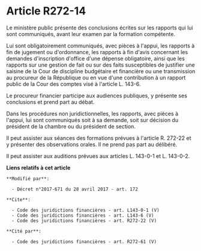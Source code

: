 # Article R272-14

Le ministère public présente des conclusions écrites sur les rapports qui lui sont communiqués, avant leur examen par la
formation compétente. 

Lui sont obligatoirement communiqués, avec pièces à l'appui, les rapports à fin de jugement ou d'ordonnance, les rapports à
fin d'avis concernant les demandes d'inscription d'office d'une dépense obligatoire, ainsi que les rapports sur une gestion
de fait ou sur des faits susceptibles de justifier une saisine de la Cour de discipline budgétaire et financière ou une
transmission au procureur de la République ou en vue d'une contribution à un rapport public de la Cour des comptes visé à
l'article L. 143-6. 

Le procureur financier participe aux audiences publiques, y présente ses conclusions et prend part au débat. 

Dans les procédures non juridictionnelles, les rapports, avec pièces à l'appui, lui sont communiqués soit à sa demande, soit
sur décision du président de la chambre ou du président de section. 

Il peut assister aux séances des formations prévues à l'article R. 272-22 et y présenter des observations orales. Il ne prend
pas part au délibéré. 

Il peut assister aux auditions prévues aux articles L. 143-0-1 et L. 143-0-2.

**Liens relatifs à cet article**

	**Modifié par**:

	  - Décret n°2017-671 du 28 avril 2017 - art. 172

	**Cite**:

	  - Code des juridictions financières - art. L143-0-1 (V)
	  - Code des juridictions financières - art. L143-6 (V)
	  - Code des juridictions financières - art. R272-22 (V)

	**Cité par**:

	  - Code des juridictions financières - art. R272-61 (V)
